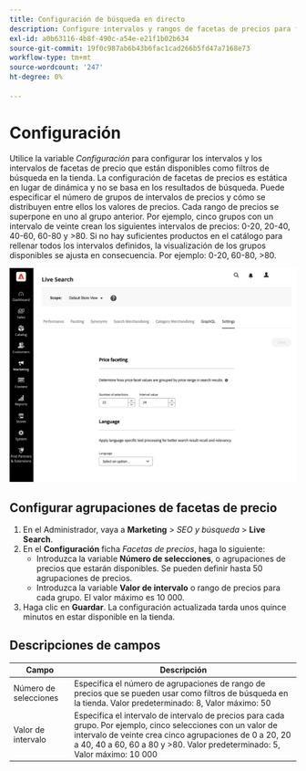 ```yaml
---
title: Configuración de búsqueda en directo
description: Configure intervalos y rangos de facetas de precios para facetas de búsqueda activa.
exl-id: a0b63116-4b8f-490c-a54e-e21f1b02b634
source-git-commit: 19f0c987ab6b43b6fac1cad266b5fd47a7168e73
workflow-type: tm+mt
source-wordcount: '247'
ht-degree: 0%

---
```


# Configuración

Utilice la variable *Configuración* para configurar los intervalos y los intervalos de facetas de precio que están disponibles como filtros de búsqueda en la tienda. La configuración de facetas de precios es estática en lugar de dinámica y no se basa en los resultados de búsqueda.
Puede especificar el número de grupos de intervalos de precios y cómo se distribuyen entre ellos los valores de precios. Cada rango de precios se superpone en uno al grupo anterior. Por ejemplo, cinco grupos con un intervalo de veinte crean los siguientes intervalos de precios: 0-20, 20-40, 40-60, 60-80 y >80. Si no hay suficientes productos en el catálogo para rellenar todos los intervalos definidos, la visualización de los grupos disponibles se ajusta en consecuencia. Por ejemplo: 0-20, 60-80, >80.

![Configuración](assets/settings.png)

## Configurar agrupaciones de facetas de precio

1. En el Administrador, vaya a **Marketing** > *SEO y búsqueda* > **Live Search**.
1. En el **Configuración** ficha *Facetas de precios*, haga lo siguiente:
   * Introduzca la variable **Número de selecciones**, o agrupaciones de precios que estarán disponibles. Se pueden definir hasta 50 agrupaciones de precios.
   * Introduzca la variable **Valor de intervalo** o rango de precios para cada grupo. El valor máximo es 10 000.
1. Haga clic en **Guardar**.
La configuración actualizada tarda unos quince minutos en estar disponible en la tienda.

## Descripciones de campos

| Campo | Descripción |
|--- |--- |
| Número de selecciones | Especifica el número de agrupaciones de rango de precios que se pueden usar como filtros de búsqueda en la tienda. Valor predeterminado: 8, Valor máximo: 50 |
| Valor de intervalo | Especifica el intervalo de intervalo de precios para cada grupo. Por ejemplo, cinco selecciones con un valor de intervalo de veinte crea cinco agrupaciones de 0 a 20, 20 a 40, 40 a 60, 60 a 80 y >80. Valor predeterminado: 5, Valor máximo: 10 000 |
